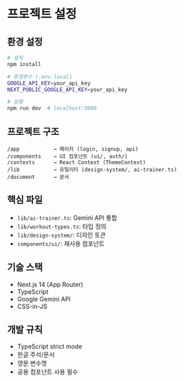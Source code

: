 # 프로젝트 설정

## 환경 설정
```bash
# 설치
npm install

# 환경변수 (.env.local)
GOOGLE_API_KEY=your_api_key
NEXT_PUBLIC_GOOGLE_API_KEY=your_api_key

# 실행
npm run dev  # localhost:3000
```

## 프로젝트 구조
```
/app           → 페이지 (login, signup, api)
/components    → UI 컴포넌트 (ui/, auth/)
/contexts      → React Context (ThemeContext)
/lib           → 유틸리티 (design-system/, ai-trainer.ts)
/document      → 문서
```

## 핵심 파일
- `lib/ai-trainer.ts`: Gemini API 통합
- `lib/workout-types.ts`: 타입 정의
- `lib/design-system/`: 디자인 토큰
- `components/ui/`: 재사용 컴포넌트

## 기술 스택
- Next.js 14 (App Router)
- TypeScript
- Google Gemini API
- CSS-in-JS

## 개발 규칙
- TypeScript strict mode
- 한글 주석/문서
- 영문 변수명
- 공용 컴포넌트 사용 필수